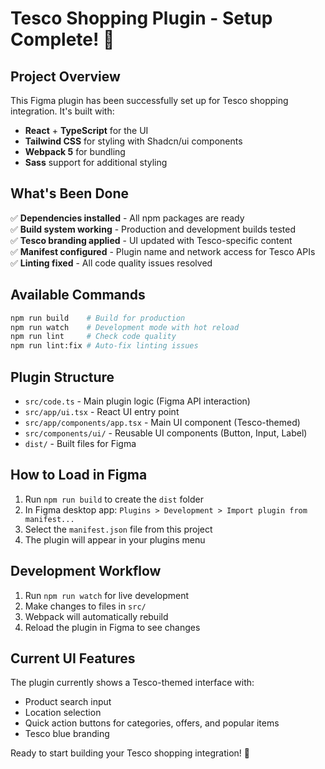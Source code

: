 # Tesco Shopping Plugin - Setup Complete! 🎉

## Project Overview
This Figma plugin has been successfully set up for Tesco shopping integration. It's built with:
- **React** + **TypeScript** for the UI
- **Tailwind CSS** for styling with Shadcn/ui components
- **Webpack 5** for bundling
- **Sass** support for additional styling

## What's Been Done

✅ **Dependencies installed** - All npm packages are ready  
✅ **Build system working** - Production and development builds tested  
✅ **Tesco branding applied** - UI updated with Tesco-specific content  
✅ **Manifest configured** - Plugin name and network access for Tesco APIs  
✅ **Linting fixed** - All code quality issues resolved  

## Available Commands

```bash
npm run build    # Build for production
npm run watch    # Development mode with hot reload
npm run lint     # Check code quality
npm run lint:fix # Auto-fix linting issues
```

## Plugin Structure

- `src/code.ts` - Main plugin logic (Figma API interaction)
- `src/app/ui.tsx` - React UI entry point
- `src/app/components/app.tsx` - Main UI component (Tesco-themed)
- `src/components/ui/` - Reusable UI components (Button, Input, Label)
- `dist/` - Built files for Figma

## How to Load in Figma

1. Run `npm run build` to create the `dist` folder
2. In Figma desktop app: `Plugins > Development > Import plugin from manifest...`
3. Select the `manifest.json` file from this project
4. The plugin will appear in your plugins menu

## Development Workflow

1. Run `npm run watch` for live development
2. Make changes to files in `src/`
3. Webpack will automatically rebuild
4. Reload the plugin in Figma to see changes

## Current UI Features

The plugin currently shows a Tesco-themed interface with:
- Product search input
- Location selection
- Quick action buttons for categories, offers, and popular items
- Tesco blue branding

Ready to start building your Tesco shopping integration! 🛒

